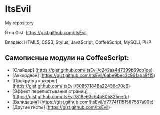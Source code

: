 # ItsEvil
My repository

Я на Gist: https://gist.github.com/ItsEvil

Владею:
HTML5, CSS3, Stylus, JavaScript, CoffeeScript, MySQLi, PHP

## Самописные модули на CoffeeScript:
* [Слайдер] (https://gist.github.com/ItsEvil/c242aa447399b69cb1de)
* [Аккордеон] (https://gist.github.com/ItsEvil/6abe9bec3c961aba8f15)
* [Прокрутка к якорю] (https://gist.github.com/ItsEvil/308571848a22436c70c6)
* [Эффект перелистывания страниц] (https://gist.github.com/ItsEvil/818e63c64b805825eefb)
* [Валидация] (https://gist.github.com/ItsEvil/d7774f1151587567a90e)
* [Другие гисты] (https://gist.github.com/ItsEvil)
